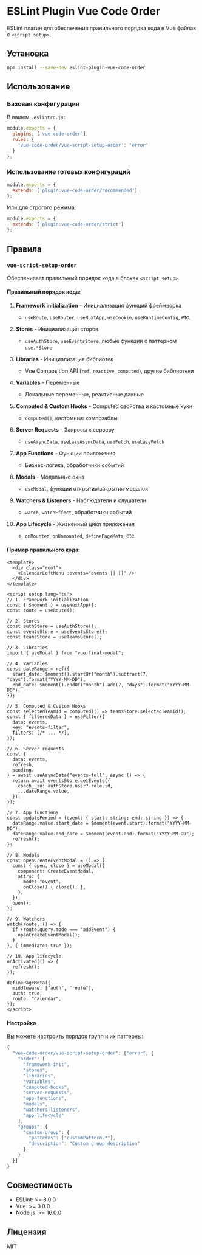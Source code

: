 # ESLint Plugin Vue Code Order

ESLint плагин для обеспечения правильного порядка кода в Vue файлах с `<script setup>`.

## Установка

```bash
npm install --save-dev eslint-plugin-vue-code-order
```

## Использование

### Базовая конфигурация

В вашем `.eslintrc.js`:

```javascript
module.exports = {
  plugins: ['vue-code-order'],
  rules: {
    'vue-code-order/vue-script-setup-order': 'error'
  }
};
```

### Использование готовых конфигураций

```javascript
module.exports = {
  extends: ['plugin:vue-code-order/recommended']
};
```

Или для строгого режима:

```javascript
module.exports = {
  extends: ['plugin:vue-code-order/strict']
};
```

## Правила

### `vue-script-setup-order`

Обеспечивает правильный порядок кода в блоках `<script setup>`.

#### Правильный порядок кода:

1. **Framework initialization** - Инициализация функций фреймворка
   - `useRoute`, `useRouter`, `useNuxtApp`, `useCookie`, `useRuntimeConfig`, etc.

2. **Stores** - Инициализация сторов
   - `useAuthStore`, `useEventsStore`, любые функции с паттерном `use.*Store`

3. **Libraries** - Инициализация библиотек
   - Vue Composition API (`ref`, `reactive`, `computed`), другие библиотеки

4. **Variables** - Переменные
   - Локальные переменные, реактивные данные

5. **Computed & Custom Hooks** - Computed свойства и кастомные хуки
   - `computed()`, кастомные композаблы

6. **Server Requests** - Запросы к серверу
   - `useAsyncData`, `useLazyAsyncData`, `useFetch`, `useLazyFetch`

7. **App Functions** - Функции приложения
   - Бизнес-логика, обработчики событий

8. **Modals** - Модальные окна
   - `useModal`, функции открытия/закрытия модалок

9. **Watchers & Listeners** - Наблюдатели и слушатели
   - `watch`, `watchEffect`, обработчики событий

10. **App Lifecycle** - Жизненный цикл приложения
    - `onMounted`, `onUnmounted`, `definePageMeta`, etc.

#### Пример правильного кода:

```vue
<template>
  <div class="root">
    <CalendarLeftMenu :events="events || []" />
  </div>
</template>

<script setup lang="ts">
// 1. Framework initialization
const { $moment } = useNuxtApp();
const route = useRoute();

// 2. Stores
const authStore = useAuthStore();
const eventsStore = useEventsStore();
const teamsStore = useTeamsStore();

// 3. Libraries
import { useModal } from "vue-final-modal";

// 4. Variables
const dateRange = ref({
  start_date: $moment().startOf("month").subtract(7, "days").format("YYYY-MM-DD"),
  end_date: $moment().endOf("month").add(7, "days").format("YYYY-MM-DD"),
});

// 5. Computed & Custom Hooks
const selectedTeamId = computed(() => teamsStore.selectedTeamId!);
const { filteredData } = useFilter({
  data: events,
  key: "events-filter",
  filters: [/* ... */],
});

// 6. Server requests
const {
  data: events,
  refresh,
  pending,
} = await useAsyncData("events-full", async () => {
  return await eventsStore.getEvents({
    coach__in: authStore.user?.role.id,
    ...dateRange.value,
  });
});

// 7. App functions
const updatePeriod = (event: { start: string; end: string }) => {
  dateRange.value.start_date = $moment(event.start).format("YYYY-MM-DD");
  dateRange.value.end_date = $moment(event.end).format("YYYY-MM-DD");
  refresh();
};

// 8. Modals
const openCreateEventModal = () => {
  const { open, close } = useModal({
    component: CreateEventModal,
    attrs: {
      mode: "event",
      onClose() { close(); },
    },
  });
  open();
};

// 9. Watchers
watch(route, () => {
  if (route.query.mode === "addEvent") {
    openCreateEventModal();
  }
}, { immediate: true });

// 10. App lifecycle
onActivated(() => {
  refresh();
});

definePageMeta({
  middleware: ["auth", "route"],
  auth: true,
  route: "Calendar",
});
</script>
```

#### Настройка

Вы можете настроить порядок групп и их паттерны:

```javascript
{
  "vue-code-order/vue-script-setup-order": ["error", {
    "order": [
      "framework-init",
      "stores", 
      "libraries",
      "variables",
      "computed-hooks",
      "server-requests",
      "app-functions",
      "modals",
      "watchers-listeners",
      "app-lifecycle"
    ],
    "groups": {
      "custom-group": {
        "patterns": ["customPattern.*"],
        "description": "Custom group description"
      }
    }
  }]
}
```

## Совместимость

- ESLint: >= 8.0.0
- Vue: >= 3.0.0
- Node.js: >= 16.0.0

## Лицензия

MIT
